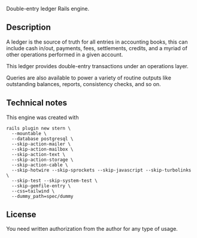 Double-entry ledger Rails engine.

## Description

A ledger is the source of truth for all entries in accounting books, this can include
cash in/out, payments, fees, settlements, credits, and a myriad of other operations
performed in a given account.

This ledger provides double-entry transactions under an operations layer.

Queries are also available to power a variety of routine outputs like outstanding balances,
reports, consistency checks, and so on.

## Technical notes

This engine was created with

```
rails plugin new stern \
  --mountable \
  --database postgresql \
  --skip-action-mailer \
  --skip-action-mailbox \
  --skip-action-text \
  --skip-action-storage \
  --skip-action-cable \
  --skip-hotwire --skip-sprockets --skip-javascript --skip-turbolinks \
  --skip-test --skip-system-test \
  --skip-gemfile-entry \
  --css=tailwind \
  --dummy_path=spec/dummy
```

## License
You need written authorization from the author for any type of usage.

